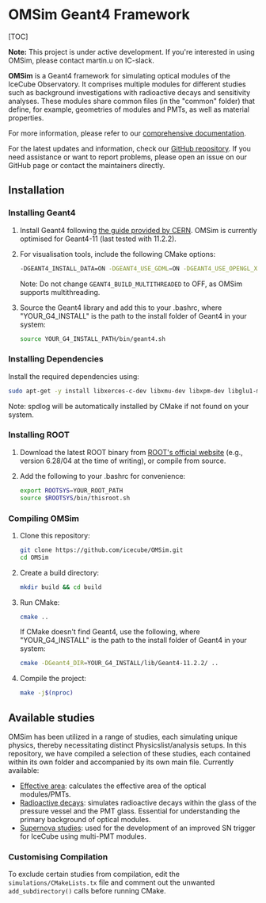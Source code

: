 #  OMSim Geant4 Framework
[TOC]

**Note:** This project is under active development. If you're interested in using OMSim, please contact martin.u on IC-slack.

**OMSim** is a Geant4 framework for simulating optical modules of the IceCube Observatory. It comprises multiple modules for different studies such as background investigations with radioactive decays and sensitivity analyses. These modules share common files (in the "common" folder) that define, for example, geometries of modules and PMTs, as well as material properties.

For more information, please refer to our [comprehensive documentation](https://icecube.github.io/OMSim/).

For the latest updates and information, check our [GitHub repository](https://github.com/icecube/OMSim). If you need assistance or want to report problems, please open an issue on our GitHub page or contact the maintainers directly.

## Installation

### Installing Geant4

1. Install Geant4 following [the guide provided by CERN](https://geant4-userdoc.web.cern.ch/UsersGuides/InstallationGuide/html/installguide.html). OMSim is currently optimised for Geant4-11 (last tested with 11.2.2).

2. For visualisation tools, include the following CMake options:

   ```bash
   -DGEANT4_INSTALL_DATA=ON -DGEANT4_USE_GDML=ON -DGEANT4_USE_OPENGL_X11=ON -DGEANT4_USE_QT=ON -DGEANT4_USE_RAYTRACER_X11=ON -DGEANT4_USE_XM=ON
   ``` 

   Note: Do not change `GEANT4_BUILD_MULTITHREADED` to OFF, as OMSim supports multithreading.

3. Source the Geant4 library and add this to your .bashrc, where "YOUR_G4_INSTALL" is the path to the install folder of Geant4 in your system:
   ```bash
   source YOUR_G4_INSTALL_PATH/bin/geant4.sh
   ``` 

### Installing Dependencies

Install the required dependencies using:

```bash
sudo apt-get -y install libxerces-c-dev libxmu-dev libxpm-dev libglu1-mesa-dev qtbase5-dev libmotif-dev libargtable2-0 libboost-all-dev libqt53dextras5 libfmt-dev
``` 

Note: spdlog will be automatically installed by CMake if not found on your system.

### Installing ROOT

1. Download the latest ROOT binary from [ROOT's official website](https://root.cern/releases/) (e.g., version 6.28/04 at the time of writing), or compile from source.

2. Add the following to your .bashrc for convenience:
   ```bash
   export ROOTSYS=YOUR_ROOT_PATH
   source $ROOTSYS/bin/thisroot.sh
   ``` 

### Compiling OMSim


1. Clone this repository:
   ```bash
   git clone https://github.com/icecube/OMSim.git
   cd OMSim
   ```

2. Create a build directory:
   ```bash
   mkdir build && cd build
   ```

3. Run CMake:
   ```bash
   cmake ..
   ```
   If CMake doesn't find Geant4, use the following, where "YOUR_G4_INSTALL" is the path to the install folder of Geant4 in your system:
   ```bash
   cmake -DGeant4_DIR=YOUR_G4_INSTALL/lib/Geant4-11.2.2/ ..
   ```

4. Compile the project:
   ```bash
   make -j$(nproc)
   ```

## Available studies

OMSim has been utilized in a range of studies, each simulating unique physics, thereby necessitating distinct Physicslist/analysis setups. In this repository, we have compiled a selection of these studies, each contained within its own folder and accompanied by its own main file. Currently available:

- [Effective area](https://icecube.github.io/OMSim/md_2_effective_area.html): calculates the effective area of the optical modules/PMTs.
- [Radioactive decays](https://icecube.github.io/OMSim/md_3_radioactive_decays.html): simulates radioactive decays within the glass of the pressure vessel and the PMT glass. Essential for understanding the primary background of optical modules.
- [Supernova studies](https://icecube.github.io/OMSim/md_4__s_n.html): used for the development of an improved SN trigger for IceCube using multi-PMT modules.

### Customising Compilation
To exclude certain studies from compilation, edit the `simulations/CMakeLists.tx` file and comment out the unwanted `add_subdirectory()` calls before running CMake.


